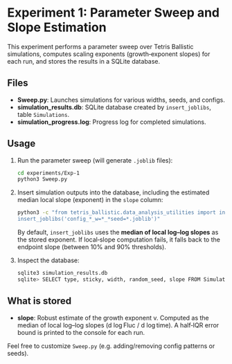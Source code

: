 # Experiment 1: Parameter Sweep and Slope Estimation

This experiment performs a parameter sweep over Tetris Ballistic simulations,
computes scaling exponents (growth‐exponent slopes) for each run, and stores
the results in a SQLite database.

## Files
- **Sweep.py**: Launches simulations for various widths, seeds, and configs.
- **simulation_results.db**: SQLite database created by `insert_joblibs`, table `Simulations`.
- **simulation_progress.log**: Progress log for completed simulations.

## Usage

1. Run the parameter sweep (will generate `.joblib` files):
   ```bash
   cd experiments/Exp-1
   python3 Sweep.py
   ```

2. Insert simulation outputs into the database, including the estimated
   median local slope (exponent) in the `slope` column:
   ```bash
   python3 -c "from tetris_ballistic.data_analysis_utilities import insert_joblibs;\
   insert_joblibs('config_*_w=*_*seed=*.joblib')"
   ```

   By default, `insert_joblibs` uses the **median of local log–log slopes**
   as the stored exponent. If local‐slope computation fails, it falls back
   to the endpoint slope (between 10% and 90% thresholds).

3. Inspect the database:
   ```bash
   sqlite3 simulation_results.db
   sqlite> SELECT type, sticky, width, random_seed, slope FROM Simulations;
   ```

## What is stored

- **slope**: Robust estimate of the growth exponent v. Computed as the
  median of local log–log slopes (d log Fluc / d log time).  A half‐IQR
  error bound is printed to the console for each run.

Feel free to customize `Sweep.py` (e.g. adding/removing config patterns or seeds).
